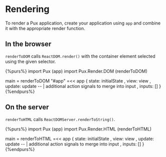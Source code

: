 # Rendering

To render a Pux application, create your application using `app` and combine it
with the appropriate render function.

## In the browser

`renderToDOM` calls `ReactDOM.render()` with the container element selected
using the given selector.

{%purs%}
import Pux (app)
import Pux.Render.DOM (renderToDOM)

main = renderToDOM "#app" =<< app
  { state: initialState
  , view: view
  , update: update
  -- | additional action signals to merge into input
  , inputs: []
  }
{%endpurs%}

## On the server

`renderToHTML` calls `ReactDOMServer.renderToString()`.

{%purs%}
import Pux (app)
import Pux.Render.HTML (renderToHTML)

main = renderToHTML =<< app
  { state: initialState
  , view: view
  , update: update
  -- | additional action signals to merge into input
  , inputs: []
  }
{%endpurs%}
